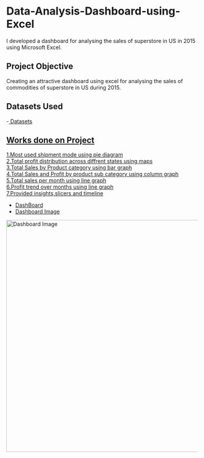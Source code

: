 # Data-Analysis-Dashboard-using-Excel
I developed a dashboard for analysing the sales of superstore in US in 2015 using Microsoft Excel.
## Project Objective
Creating an attractive dashboard using excel for analysing the sales of commodities of superstore in US during 2015.
## Datasets Used
-<a href="https://github.com/Meeval20/Data-Analysis-Dashboard-using-Excel/blob/main/Dataset.xlsx"> Datasets 
## Works done on Project
1.Most used shipment mode using pie diagram <br>
2.Total profit distribution across diffrent states using maps <br>
3.Total Sales by Product category using bar graph <br>
4.Total Sales and Profit by product sub category using column graph <br>
5.Total sales per month using line graph <br>
6.Profit trend over months using line graph <br>
7.Provided insights,slicers and timeline <br>
- <a href="https://github.com/Meeval20/Data-Analysis-Dashboard-using-Excel/blob/main/Dashboard%20Superstore%20Sale%20US%202015.xlsx">DashBoard 
- <a href="https://github.com/Meeval20/Data-Analysis-Dashboard-using-Excel/blob/main/Dashboard%20Image.png">Dashboard Image
<img width="612" alt="Dashboard Image" src="https://github.com/user-attachments/assets/812724ef-bd4e-4a0c-a776-76756f4b5964" />
